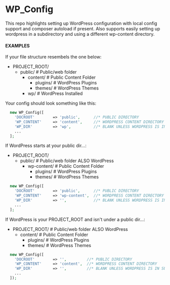 
#  WP_Config
This repo highlights setting up WordPress configuration with local config support and composer autoload if present. Also supports easily setting up  wordpress in a subdirectory and using a different wp-content directory. 

#### EXAMPLES
If your file structure resembels the one below: 
* PROJECT_ROOT/ 
  * public/ # Public/web folder 
    * content/ # Public Content Folder 
      * plugins/ # WordPress Plugins
      * themes/  # WordPress Themes
    * wp/      # WordPress Installed

Your config should look something like this:
```php
  new WP_Config([
    'DOCROOT'        => 'public',      //* PUBLIC DIRECTORY
    'WP_CONTENT'     => 'content',     //* WORDPRESS CONTENT DIRECTORY
    'WP_DIR'         => 'wp',          //* BLANK UNLESS WORDPRESS IS IN SUB DIRECTORY
    ...
  ];
```

If WordPress starts at your public dir...:
* PROJECT_ROOT/ 
  * public/ # Public/web folder ALSO WordPress 
    * wp-content/ # Public Content Folder 
      * plugins/ # WordPress Plugins
      * themes/  # WordPress Themes

```php
  new WP_Config([
    'DOCROOT'        => 'public',      //* PUBLIC DIRECTORY
    'WP_CONTENT'     => 'wp-content',  //* WORDPRESS CONTENT DIRECTORY
    'WP_DIR'         => '',            //* BLANK UNLESS WORDPRESS IS IN SUB DIRECTORY
    ...
  ];
```

If WordPress is your PROJECT_ROOT and isn't under a public dir...:
* PROJECT_ROOT/ # Public/web folder ALSO WordPress 
  * content/ # Public Content Folder 
    * plugins/ # WordPress Plugins
    * themes/  # WordPress Themes

```php
  new WP_Config([
    'DOCROOT'        => '',         //* PUBLIC DIRECTORY
    'WP_CONTENT'     => 'content',  //* WORDPRESS CONTENT DIRECTORY
    'WP_DIR'         => '',         //* BLANK UNLESS WORDPRESS IS IN SUB DIRECTORY
    ...
  ]);
```